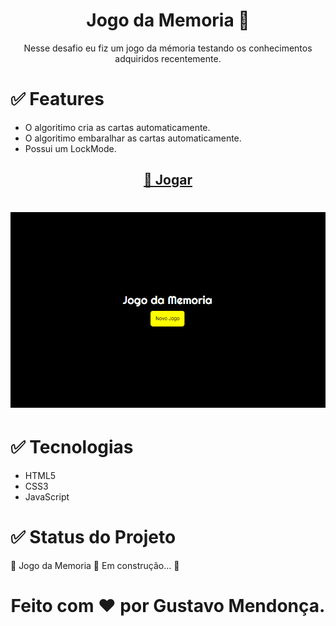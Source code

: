 

<h1 align="center">Jogo da Memoria  🚀</h1>



<p align="center"> Nesse desafio eu fiz um jogo da mémoria testando os conhecimentos adquiridos recentemente.</p>


 <h1>✅ Features</h1>
 
 <ul>
     <li> O algoritimo cria as cartas automaticamente.
      <li> O algoritimo embaralhar as cartas automaticamente.
       <li> Possui um LockMode.
 </ul>

<h2 color="blue" align="center">
<a href="https://gustavomen.github.io/Jogo-da-Memoria/">🔗 Jogar</a>
</h2>

<h1 align="center">
<img alt="Readme" title="Readme" src="./assets/JMGif-github.gif"
</h1>

<h1>✅ Tecnologias</h1>
 
 <ul>
     <li> HTML5
      <li> CSS3
       <li> JavaScript
 </ul>
 
<h1 > ✅ Status do Projeto </h1>
 
 <p > 🚧 Jogo da Memoria 🚀 Em construção... 🚧 </p>
 
 
 <h1 align="center">Feito com ❤ por Gustavo Mendonça.</h1>
